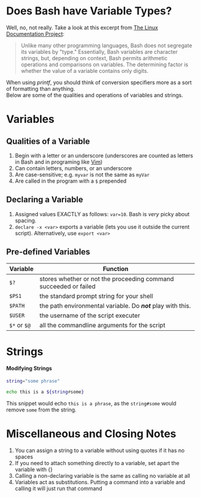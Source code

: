 # Does Bash have Variable Types?
Well, no, not really. Take a look at this excerpt from [The Linux Documentation Project](https://tldp.org/LDP/abs/html/untyped.html): <br />
> Unlike many other programming languages, Bash does not segregate its variables by "type." 
Essentially, Bash variables are character strings, but, depending on context, Bash permits arithmetic operations and comparisons on variables. 
The determining factor is whether the value of a variable contains only digits.

When using _printf_, you should think of conversion specifiers more as a sort of formatting than anything. <br />
Below are some of the qualities and operations of variables and strings.

# Variables
## Qualities of a Variable
1. Begin with a letter or an underscore (underscores are counted as letters in Bash and in programing like [Vim](https://www.vim.org/))  
2. Can contain letters, numbers, or an underscore
3. Are case-sensitive; e.g. `myvar` is not the same as `myVar`
4. Are called in the program with a `$` prepended

## Declaring a Variable
1. Assigned values EXACTLY as follows: `var=10`. Bash is _very_ picky about spacing.
2. `declare -x <var>` exports a variable (lets you use it outside the current script). Alternatively, use `export <var>`

## Pre-defined Variables
| Variable | Function |
| -------- | -------- |
| `$?` | stores whether or not the proceeding command succeeded or failed |
| `$PS1` | the standard prompt string for your shell |
| `$PATH` | the path environmental variable. Do _**not**_ play with this. |
| `$USER` | the username of the script executer |
| `$*` or `$@ `| all the commandline arguments for the script |

# Strings

#### Modifying Strings
```bash
string="some phrase"

echo this is a ${string#some}
```
This snippet would echo `this is a phrase`, as the `string#some` would remove `some` from the string.

# Miscellaneous and Closing Notes
1. You can assign a string to a variable without using quotes if it has no spaces
2. If you need to attach something directly to a variable, set apart the variable with {}
3. Calling a non-declaring variable is the same as calling no variable at all
4. Variables act as substitutions. Putting a command into a variable and calling it will just run that command
